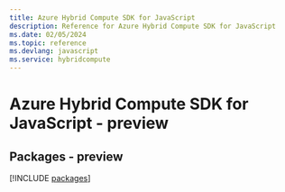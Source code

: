 ```yaml
---
title: Azure Hybrid Compute SDK for JavaScript
description: Reference for Azure Hybrid Compute SDK for JavaScript
ms.date: 02/05/2024
ms.topic: reference
ms.devlang: javascript
ms.service: hybridcompute
---
```

# Azure Hybrid Compute SDK for JavaScript - preview
## Packages - preview
[!INCLUDE [packages](hybrid-compute-index.md)]
